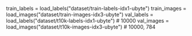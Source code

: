 train_labels = load_labels("dataset/train-labels-idx1-ubyte")
train_images = load_images("dataset/train-images-idx3-ubyte")
val_labels = load_labels("dataset/t10k-labels-idx1-ubyte") # 10000
val_images = load_images("dataset/t10k-images-idx3-ubyte") # 10000, 784